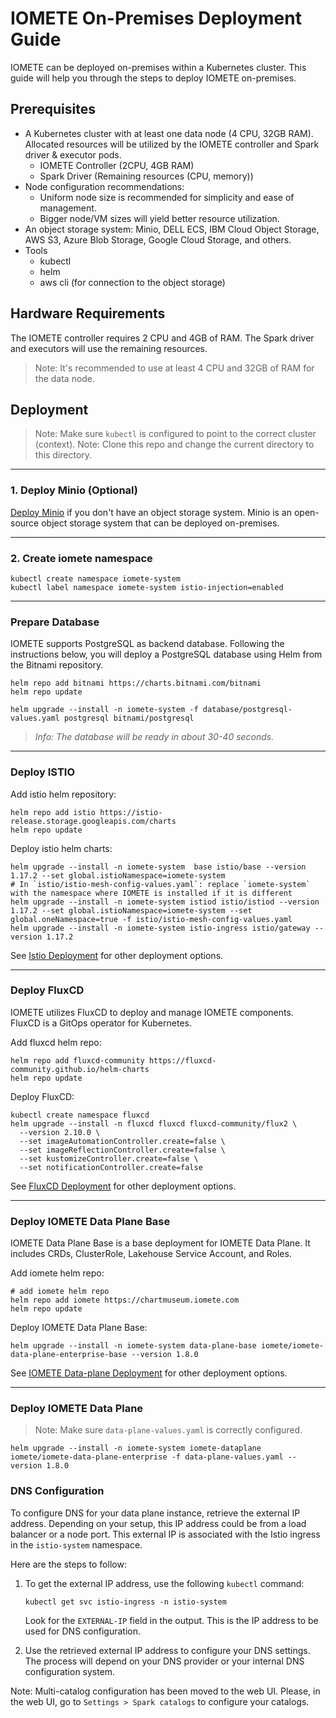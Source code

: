 # IOMETE On-Premises Deployment Guide

IOMETE can be deployed on-premises within a Kubernetes cluster. This guide will help you through the steps to deploy IOMETE on-premises.

## Prerequisites

- A Kubernetes cluster with at least one data node (4 CPU, 32GB RAM). Allocated resources will be utilized by the IOMETE controller and Spark driver & executor pods.
  - IOMETE Controller (2CPU, 4GB RAM)
  - Spark Driver (Remaining resources (CPU, memory))
- Node configuration recommendations:
  - Uniform node size is recommended for simplicity and ease of management.
  - Bigger node/VM sizes will yield better resource utilization.
- An object storage system: Minio, DELL ECS, IBM Cloud Object Storage, AWS S3, Azure Blob Storage, Google Cloud Storage, and others.
- Tools
  - kubectl
  - helm
  - aws cli (for connection to the object storage)

## Hardware Requirements

The IOMETE controller requires 2 CPU and 4GB of RAM. The Spark driver and executors will use the remaining resources.
> Note: It's recommended to use at least 4 CPU and 32GB of RAM for the data node.

## Deployment

> Note: Make sure `kubectl` is configured to point to the correct cluster (context).
> Note: Clone this repo and change the current directory to this directory.

---
### 1. Deploy Minio (Optional)

[Deploy Minio](minio/minio-deployment.md) if you don't have an object storage system. Minio is an open-source object storage system that can be deployed on-premises.

---
### 2. Create iomete namespace
```shell
kubectl create namespace iomete-system
kubectl label namespace iomete-system istio-injection=enabled
```

---
### Prepare Database

IOMETE supports PostgreSQL as backend database. Following the instructions below, you will deploy a PostgreSQL database using Helm from the Bitnami repository.

```shell
helm repo add bitnami https://charts.bitnami.com/bitnami
helm repo update

helm upgrade --install -n iomete-system -f database/postgresql-values.yaml postgresql bitnami/postgresql
```

> _Info: The database will be ready in about 30-40 seconds._

---
### Deploy ISTIO

Add istio helm repository:
```shell
helm repo add istio https://istio-release.storage.googleapis.com/charts
helm repo update
```

Deploy istio helm charts:
```shell
helm upgrade --install -n iomete-system  base istio/base --version 1.17.2 --set global.istioNamespace=iomete-system
# In `istio/istio-mesh-config-values.yaml`: replace `iomete-system` with the namespace where IOMETE is installed if it is different
helm upgrade --install -n iomete-system istiod istio/istiod --version 1.17.2 --set global.istioNamespace=iomete-system --set global.oneNamespace=true -f istio/istio-mesh-config-values.yaml
helm upgrade --install -n iomete-system istio-ingress istio/gateway --version 1.17.2
```

See [Istio Deployment](istio/istio-deployment.md) for other deployment options.

----
### Deploy FluxCD

IOMETE utilizes FluxCD to deploy and manage IOMETE components. FluxCD is a GitOps operator for Kubernetes.

Add fluxcd helm repo:
```shell
helm repo add fluxcd-community https://fluxcd-community.github.io/helm-charts
helm repo update
```

Deploy FluxCD:
```shell
kubectl create namespace fluxcd
helm upgrade --install -n fluxcd fluxcd fluxcd-community/flux2 \
  --version 2.10.0 \
  --set imageAutomationController.create=false \
  --set imageReflectionController.create=false \
  --set kustomizeController.create=false \
  --set notificationController.create=false  
```

See [FluxCD Deployment](fluxcd/fluxcd-deployment.md) for other deployment options.

---
### Deploy IOMETE Data Plane Base

IOMETE Data Plane Base is a base deployment for IOMETE Data Plane. It includes CRDs, ClusterRole, Lakehouse Service Account, and Roles.

Add iomete helm repo:
```shell
# add iomete helm repo
helm repo add iomete https://chartmuseum.iomete.com
helm repo update
```


Deploy IOMETE Data Plane Base:

```shell
helm upgrade --install -n iomete-system data-plane-base iomete/iomete-data-plane-enterprise-base --version 1.8.0
```

See [IOMETE Data-plane Deployment](data-plane-deployment.md) for other deployment options.


---
### Deploy IOMETE Data Plane

> Note: Make sure `data-plane-values.yaml` is correctly configured.

```shell
helm upgrade --install -n iomete-system iomete-dataplane iomete/iomete-data-plane-enterprise -f data-plane-values.yaml --version 1.8.0
```

### DNS Configuration

To configure DNS for your data plane instance, retrieve the external IP address. Depending on your setup, this IP address could be from a load balancer or a node port. This external IP is associated with the Istio ingress in the `istio-system` namespace.

Here are the steps to follow:

1. To get the external IP address, use the following `kubectl` command:

    ```shell
    kubectl get svc istio-ingress -n istio-system
    ```

   Look for the `EXTERNAL-IP` field in the output. This is the IP address to be used for DNS configuration.

2. Use the retrieved external IP address to configure your DNS settings. The process will depend on your DNS provider or your internal DNS configuration system.

Note: Multi-catalog configuration has been moved to the web UI. Please, in the web UI, go to `Settings > Spark catalogs` to configure your catalogs.
